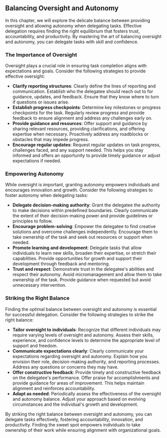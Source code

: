 Balancing Oversight and Autonomy
-------------------------------------------

In this chapter, we will explore the delicate balance between providing oversight and allowing autonomy when delegating tasks. Effective delegation requires finding the right equilibrium that fosters trust, accountability, and productivity. By mastering the art of balancing oversight and autonomy, you can delegate tasks with skill and confidence.

### The Importance of Oversight

Oversight plays a crucial role in ensuring task completion aligns with expectations and goals. Consider the following strategies to provide effective oversight:

* **Clarify reporting structures**: Clearly define the lines of reporting and communication. Establish who the delegatee should reach out to for guidance, updates, and feedback. Ensure that they know where to turn if questions or issues arise.
* **Establish progress checkpoints**: Determine key milestones or progress checkpoints for the task. Regularly review progress and provide feedback to ensure alignment and address any challenges early on.
* **Provide guidance and resources**: Offer support and guidance by sharing relevant resources, providing clarifications, and offering expertise when necessary. Proactively address any roadblocks or obstacles that may impede progress.
* **Encourage regular updates**: Request regular updates on task progress, challenges faced, and any support needed. This helps you stay informed and offers an opportunity to provide timely guidance or adjust expectations if needed.

### Empowering Autonomy

While oversight is important, granting autonomy empowers individuals and encourages innovation and growth. Consider the following strategies to foster autonomy when delegating tasks:

* **Delegate decision-making authority**: Grant the delegatee the authority to make decisions within predefined boundaries. Clearly communicate the extent of their decision-making power and provide guidelines or principles to follow.
* **Encourage problem-solving**: Empower the delegatee to find creative solutions and overcome challenges independently. Encourage them to take ownership of the task and seek out resources or support when needed.
* **Promote learning and development**: Delegate tasks that allow individuals to learn new skills, broaden their expertise, or stretch their capabilities. Provide opportunities for growth and support their development through feedback and mentoring.
* **Trust and respect**: Demonstrate trust in the delegatee's abilities and respect their autonomy. Avoid micromanagement and allow them to take ownership of the task. Provide guidance when requested but avoid unnecessary intervention.

### Striking the Right Balance

Finding the optimal balance between oversight and autonomy is essential for successful delegation. Consider the following strategies to strike the right balance:

* **Tailor oversight to individuals**: Recognize that different individuals may require varying levels of oversight and autonomy. Assess their skills, experience, and confidence levels to determine the appropriate level of support and freedom.
* **Communicate expectations clearly**: Clearly communicate your expectations regarding oversight and autonomy. Explain how you envision their role, decision-making authority, and reporting processes. Address any questions or concerns they may have.
* **Offer constructive feedback**: Provide timely and constructive feedback on the delegatee's performance. Offer praise for accomplishments and provide guidance for areas of improvement. This helps maintain alignment and reinforces accountability.
* **Adapt as needed**: Periodically assess the effectiveness of the oversight and autonomy balance. Adjust your approach based on evolving circumstances and the individual's growth and development.

By striking the right balance between oversight and autonomy, you can delegate tasks effectively, fostering accountability, innovation, and productivity. Finding the sweet spot empowers individuals to take ownership of their work while ensuring alignment with organizational goals.
